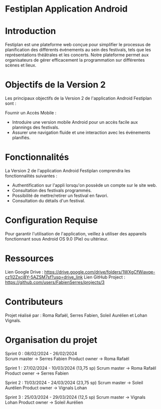 # Festiplan Application Android
# Introduction
Festiplan est une plateforme web conçue pour simplifier le processus de planification des différents événements au sein des festivals, tels que les représentations théâtrales et les concerts. Notre plateforme permet aux organisateurs de gérer efficacement la programmation sur différentes scènes et lieux.

# Objectifs de la Version 2
Les principaux objectifs de la Version 2 de l'application Android Festiplan sont :

Fournir un Accès Mobile :
  - Introduire une version mobile Android pour un accès facile aux plannings des festivals.
  - Assurer une navigation fluide et une interaction avec les événements planifiés.

# Fonctionnalités
La Version 2 de l'application Android Festiplan comprendra les fonctionnalités suivantes :
  - Authentification sur l'appli lorsqu'on possède un compte sur le site web.
  - Consultation des festivals programmés.
  - Possibilité de mettre/retirer un festival en favori.
  - Consultation du détails d'un festival.

# Configuration Requise
Pour garantir l'utilisation de l'application, veillez à utiliser des appareils fonctionnant sous Android OS 9.0 (Pie) ou ultérieur.

# Ressources
Lien Google Drive : https://drive.google.com/drive/folders/1WXgCfWiavqe-cz1I2Zxcj8Y-5AZSM7sf?usp=drive_link
Lien GitHub Project : https://github.com/users/FabienSerres/projects/3

# Contributeurs
Projet réalisé par : Roma Rafaël, Serres Fabien, Soleil Aurélien et Lohan Vignals.

# Organisation du projet 
Sprint 0 : 08/02/2024 - 26/02/2024  
Scrum master → Serres Fabien
Product owner → Roma Rafaël

Sprint 1 : 27/02/2024 - 10/03/2024 (13,75 sp)
Scrum master → Roma Rafaël
Product owner → Serres Fabien

Sprint 2 : 11/03/2024 - 24/03/2024 (23,75 sp)
Scrum master → Soleil Aurélien
Product owner → Vignals Lohan

Sprint 3 : 25/03/2024 - 29/03/2024 (12,5 sp)
Scrum master → Vignals Lohan
Product owner → Soleil Aurélien


